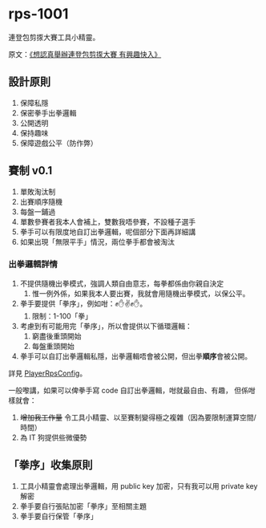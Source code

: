 # rps-1001

連登包剪揼大賽工具小精靈。

原文：[《想認真舉辦連登包剪揼大賽 有興趣快入》](https://lih.kg/3773399)

## 設計原則

1. 保障私隱
2. 保密拳手出拳邏輯
3. 公開透明
4. 保持趣味
5. 保障遊戲公平（防作弊）

## 賽制 v0.1

1. 單敗淘汰制
2. 出賽順序隨機
3. 每盤一鋪過
4. 單數參賽者我本人會補上，雙數我唔參賽，不設種子選手
5. 拳手可以有限度地自訂出拳邏輯，呢個部分下面再詳細講
6. 如果出現「無限平手」情況，兩位拳手都會被淘汰

### 出拳邏輯詳情

1. 不提供隨機出拳模式，強調人類自由意志，每拳都係由你親自決定
   1. 惟一例外係，如果我本人要出賽，我就會用隨機出拳模式，以保公平。
2. 拳手要提供「拳序」，例如咁：✊✋✌️✊✋。
   1. 限制：1-100「拳」
3. 考慮到有可能用完「拳序」，所以會提供以下循環邏輯：
   1. 窮盡後重頭開始
   2. 每盤重頭開始
4. 拳手可以自訂出拳邏輯私隱，出拳邏輯唔會被公開，但出拳**順序**會被公開。

詳見 [PlayerRpsConfig](PlayerRpsConfig.py)。

一般嚟講，如果可以俾拳手寫 code 自訂出拳邏輯，咁就最自由、有趣，
但係咁樣就會：

1. ~~增加我工作量~~ 令工具小精靈、以至賽制變得極之複雜（因為要限制運算空間/時間）
2. 為 IT 狗提供些微優勢

## 「拳序」收集原則

1. 工具小精靈會處理出拳邏輯，用 public key 加密，只有我可以用 private key 解密
2. 拳手要自行張貼加密「拳序」至相關主題
3. 拳手要自行保管「拳序」

